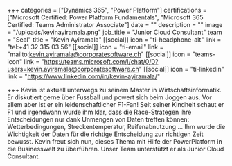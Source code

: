 +++
categories = ["Dynamics 365", "Power Platform"]
certifications = ["Microsoft Certified: Power Platform Fundamentals", "Microsoft 365 Certified: Teams Administrator Associate"]
date = ""
description = ""
image = "/uploads/kevinayiramala.png"
job_title = "Junior Cloud Consultant"
team = "Seal"
title = "Kevin Ayiramala"
[[social]]
icon = "ti-headphone-alt"
link = "tel:+41 32 315 03 56"
[[social]]
icon = "ti-email"
link = "mailto:kevin.ayiramala@corporatesoftware.ch"
[[social]]
icon = "teams-icon"
link = "https://teams.microsoft.com/l/chat/0/0?users=kevin.ayiramala@corporatesoftware.ch"
[[social]]
icon = "ti-linkedin"
link = "https://www.linkedin.com/in/kevin-ayiramala/"

+++
Kevin ist aktuell unterwegs zu seinem Master in Wirtschaftsinformatik. Er diskutiert gerne über Fussball und powert sich beim Joggen aus. Vor allem aber ist er ein leidenschaftlicher F1-Fan! Seit seiner Kindheit schaut er F1 und irgendwann wurde ihm klar, dass die Race-Strategen ihre Entscheidungen nur dank Unmengen von Daten treffen können: Wetterbedingungen, Streckentemperatur, Reifenabnutzung … Ihm wurde die Wichtigkeit der Daten für die richtige Entscheidung zur richtigen Zeit bewusst. Kevin freut sich nun, dieses Thema mit Hilfe der PowerPlatform in die Businesswelt zu überführen. Unser Team unterstützt er als Junior Cloud Consultant.